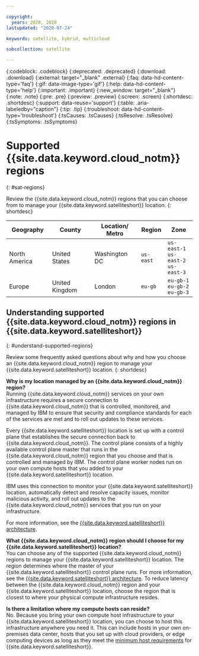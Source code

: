 ```yaml
---

copyright:
  years: 2020, 2020
lastupdated: "2020-07-24"

keywords: satellite, hybrid, multicloud

subcollection: satellite

---
```


{:codeblock: .codeblock}
{:deprecated: .deprecated}
{:download: .download}
{:external: target="_blank" .external}
{:faq: data-hd-content-type='faq'}
{:gif: data-image-type='gif'}
{:help: data-hd-content-type='help'}
{:important: .important}
{:new_window: target="_blank"}
{:note: .note}
{:pre: .pre}
{:preview: .preview}
{:screen: .screen}
{:shortdesc: .shortdesc}
{:support: data-reuse='support'}
{:table: .aria-labeledby="caption"}
{:tip: .tip}
{:troubleshoot: data-hd-content-type='troubleshoot'}
{:tsCauses: .tsCauses}
{:tsResolve: .tsResolve}
{:tsSymptoms: .tsSymptoms}



# Supported {{site.data.keyword.cloud_notm}} regions
{: #sat-regions}

Review the {{site.data.keyword.cloud_notm}} regions that you can choose from to manage your {{site.data.keyword.satelliteshort}} location.
{: shortdesc}

|Geography|County|Location/ Metro|Region|Zone|
|---------|--------------|-------------|----------|-------------|
|North America|United States|Washington DC|`us-east`|`us-east-1` </br> `us-east-2` </br> `us-east-3`|
|Europe|United Kingdom|London|`eu-gb`|`eu-gb-1` </br> `eu-gb-2` </br> `eu-gb-3`|

## Understanding supported {{site.data.keyword.cloud_notm}} regions in {{site.data.keyword.satelliteshort}}
{: #understand-supported-regions}

Review some frequently asked questions about why and how you choose an {{site.data.keyword.cloud_notm}} region to manage your {{site.data.keyword.satelliteshort}} location.
{: shortdesc}

**Why is my location managed by an {{site.data.keyword.cloud_notm}} region?** </br>
Running {{site.data.keyword.cloud_notm}} services on your own infrastructure requires a secure connection to {{site.data.keyword.cloud_notm}} that is controlled, monitored, and managed by IBM to ensure that security and compliance standards for each of the services are met and to roll out updates to these services.

Every {{site.data.keyword.satelliteshort}} location is set up with a control plane that establishes the secure connection back to {{site.data.keyword.cloud_notm}}. The control plane consists of a highly available control plane master that runs in the {{site.data.keyword.cloud_notm}} region that you choose and that is controlled and managed by IBM. The control plane worker nodes run on your own compute hosts that you added to your {{site.data.keyword.satelliteshort}} location.

IBM uses this connection to monitor your {{site.data.keyword.satelliteshort}} location, automatically detect and resolve capacity issues, monitor malicious activity, and roll out updates to the {{site.data.keyword.cloud_notm}} services that you run on your infrastructure.

For more information, see the [{{site.data.keyword.satelliteshort}} architecture](/docs/satellite?topic=satellite-service-architecture#architecture).

**What {{site.data.keyword.cloud_notm}} region should I choose for my {{site.data.keyword.satelliteshort}} location?** </br>
You can choose any of the supported {{site.data.keyword.cloud_notm}} regions to manage your {{site.data.keyword.satelliteshort}} location. The region determines where the master of your {{site.data.keyword.satelliteshort}} control plane runs. For more information, see the [{{site.data.keyword.satelliteshort}} architecture](/docs/satellite?topic=satellite-service-architecture#architecture). To reduce latency between the {{site.data.keyword.cloud_notm}} region and your {{site.data.keyword.satelliteshort}} location, choose the region that is closest to where your physical compute infrastructure resides.

**Is there a limitation where my compute hosts can reside?** </br>
No. Because you bring your own compute host infrastructure to your {{site.data.keyword.satelliteshort}} location, you can choose to host this infrastructure anywhere you need it. This can include hosts in your own on-premises data center, hosts that you set up with cloud providers, or edge computing devices as long as they meet the [minimum host requirements](/docs/satellite?topic=satellite-limitations#limits-host-system) for {{site.data.keyword.satelliteshort}}.
